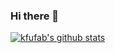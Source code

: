 ### Hi there 👋

[![kfufab's github stats](https://github-readme-stats.vercel.app/api?username=krufab&show_icons=true&theme=dark&include_all_commits=true&count_private=true)](https://github.com/krufab/github-readme-stats)

<!--
**krufab/krufab** is a ✨ _special_ ✨ repository because its `README.md` (this file) appears on your GitHub profile.

Here are some ideas to get you started:

- 🔭 I’m currently working on ...
- 🌱 I’m currently learning ...
- 👯 I’m looking to collaborate on ...
- 🤔 I’m looking for help with ...
- 💬 Ask me about ...
- 📫 How to reach me: ...
- 😄 Pronouns: ...
- ⚡ Fun fact: ...

https://github.com/anuraghazra/github-readme-stats
-->
